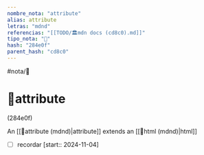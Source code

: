 ```yaml
---
nombre_nota: "attribute"
alias: attribute
letras: "mdnd"
referencias: "[[TODO/🏛️mdn docs (cd8c0).md]]"
tipo_nota: "📑"
hash: "284e0f"
parent_hash: "cd8c0"
---
```


#nota/📑

# 📑attribute
<div class="hash">(284e0f)</div>

An [[📑attribute (mdnd)|attribute]] extends an [[📑html (mdnd)|html]] 




- [ ] recordar  [start:: 2024-11-04]
